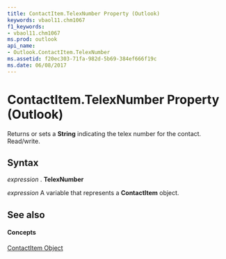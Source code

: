 ```yaml
---
title: ContactItem.TelexNumber Property (Outlook)
keywords: vbaol11.chm1067
f1_keywords:
- vbaol11.chm1067
ms.prod: outlook
api_name:
- Outlook.ContactItem.TelexNumber
ms.assetid: f20ec303-71fa-982d-5b69-384ef666f19c
ms.date: 06/08/2017
---
```



# ContactItem.TelexNumber Property (Outlook)

Returns or sets a  **String** indicating the telex number for the contact. Read/write.


## Syntax

 _expression_ . **TelexNumber**

 _expression_ A variable that represents a **ContactItem** object.


## See also


#### Concepts


[ContactItem Object](contactitem-object-outlook.md)

